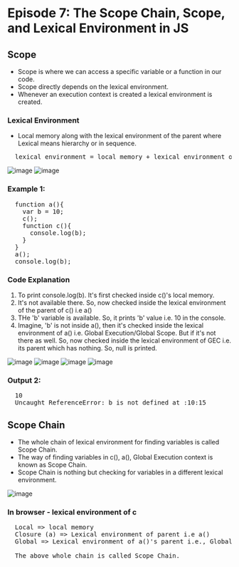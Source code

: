 # Episode 7: The Scope Chain, Scope, and Lexical Environment in JS

## Scope
- Scope is where we can access a specific variable or a function in our code.
- Scope directly depends on the lexical environment.
- Whenever an execution context is created a lexical environment is created.

### Lexical Environment
- Local memory along with the lexical environment of the parent where Lexical means hierarchy or in sequence.
<pre>
  lexical environment = local memory + lexical environment of parent
</pre>

![image](https://github.com/ReddyDivya/rd-namaste-javaScript/assets/34181144/b6a5b00d-f10c-415e-a468-ec2c1ff56518)
![image](https://github.com/ReddyDivya/rd-namaste-javaScript/assets/34181144/fd5ba364-ccbb-4259-9baa-9d0dd3f8391e)

### Example 1:
<pre>
  function a(){
    var b = 10;
    c();
    function c(){
      console.log(b);
    }
  }
  a();
  console.log(b);
</pre>

### Code Explanation
1) To print console.log(b). It's first checked inside c()'s local memory.
2) It's not available there. So, now checked inside the lexical environment of the parent of c() i.e a()
3) THe 'b' variable is available. So, it prints 'b' value i.e. 10 in the console.
4) Imagine, 'b' is not inside a(), then it's checked inside the lexical environment of a() i.e. Global Execution/Global Scope.
   But if it's not there as well. So, now checked inside the lexical environment of GEC i.e. its parent which has nothing. So, null is printed.
   
![image](https://github.com/ReddyDivya/rd-namaste-javaScript/assets/34181144/dd8b285e-ac45-4cf7-b5f4-d2bde7ad35d3)
![image](https://github.com/ReddyDivya/rd-namaste-javaScript/assets/34181144/dfba3f68-8b2d-4a46-866f-8b24d734b77e)
![image](https://github.com/ReddyDivya/rd-namaste-javaScript/assets/34181144/edce938b-5d23-419b-a6dd-e56905581a6a)
![image](https://github.com/ReddyDivya/rd-namaste-javaScript/assets/34181144/1376b8f7-31c7-4333-93e2-ec3e6d093449)

### Output 2:
<pre>
  10
  Uncaught ReferenceError: b is not defined at <anonymous>:10:15
</pre>

## Scope Chain
- The whole chain of lexical environment for finding variables is called Scope Chain.
- The way of finding variables in c(), a(), Global Execution context is known as Scope Chain.
- Scope Chain is nothing but checking for variables in a different lexical environment.

![image](https://github.com/ReddyDivya/rd-namaste-javaScript/assets/34181144/60c77c4e-bfb6-4889-a7c0-cd0a0f1a5b27)

### In browser - lexical environment of c
<pre>
  Local => local memory
  Closure (a) => Lexical environment of parent i.e a()
  Global => Lexical environment of a()'s parent i.e., Global Execution Context
  
  The above whole chain is called Scope Chain.
</pre>



